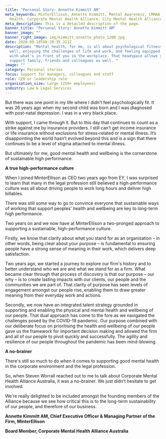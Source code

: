 ```yaml
---
title: "Personal Story: Annette Kimmitt AM"
meta_keywords: MinterEllison, Annette Kimmitt, Mental Awareness, CMHAA, Mental
  Health, Corporate Mental Health Alliance, City Mental Health Alliance
meta_description: This is a detailed description of the page.
banner_title: "Personal Story: Annette Kimmitt AM"
banner_image: ""
banner_right_image: img/kimmitt_annette_photo_1200.jpg
date: 2020-09-10T09:29:35.311Z
description: "Mental health, for me, is all about psychological fitness. Feeling
  well, enjoying the challenges of life and work, and feeling equipped to deal
  with what’s in front of you in the workplace. That headspace allows you to
  support family, friends and colleagues as well. "
image: ""
category: Personal stories
focus: Support for managers, colleagues and staff
role: CEO or leadership role
organisation_size: Large (250+ employees)
industry: Law & Legal Services
---
```

But there was one point in my life where I didn’t feel psychologically fit. It was 26 years ago when my second child was born and I was diagnosed with post-natal depression. I was in a very black place.

With support, I came through it. But to this day that continues to count as a strike against me by insurance providers. I still can’t get income insurance or life insurance without exclusions for stress-related or mental illness. It’s disappointing the world hasn’t evolved beyond this and is a sign that there continues to be a level of stigma attached to mental illness.

But ultimately for me, good mental health and wellbeing is the cornerstone of sustainable high performance. 

**A true high-performance culture**

When I joined MinterEllison as CEO two years ago from EY, I was surprised to learn that many in the legal profession still believed a high-performance culture was all about driving people to work long hours and deliver high billables. 

There was still some way to go to convince everyone that sustainable ways of working that support peoples' health and wellbeing are key to long-term high performance.

Two years on and we now have at MinterEllison a two-pronged approach to supporting a sustainable, high-performance culture.

Firstly, we know that clarity about what you stand for as an organisation – in other words, being clear about your purpose – is fundamental to ensuring people have a strong sense of meaning in their work, which delivers deep satisfaction.

Two years ago, we started a journey to explore our firm's history and to better understand who we are and what we stand for as a firm. What became clear through that process of discovery is that our purpose – our why – is to create lasting impacts with our clients, our people and the communities we are part of. That clarity of purpose has seen levels of engagement amongst our people rise, enabling them to draw greater meaning from their everyday work and actions.

Secondly, we now have an integrated talent strategy grounded in supporting and enabling the physical and mental health and wellbeing of our people. That dual approach has come to the fore as we navigated the challenges posed by the COVID-19 pandemic. Our purpose combined with our deliberate focus on prioritising the health and wellbeing of our people gave us the framework for important decision making and allowed the firm and all of our people to pivot quickly and successfully. The agility and resilience of our people throughout the pandemic has been mind-blowing.

**A no-brainer**

There's still so much to do when it comes to supporting good mental health in the corporate environment and the legal profession.

So, when Steven Worrall reached out to me to talk about Corporate Mental Health Alliance Australia, it was a no-brainer. We just didn't hesitate to get involved.

We're really delighted to be included amongst the founding members of the Alliance because we see how critical this is to the long-term sustainability of our people, and therefore of our business.

**Annette Kimmitt AM, Chief Executive Officer & Managing Partner of the Firm, MinterEllison**

**Board Member, Corporate Mental Health Alliance Australia**